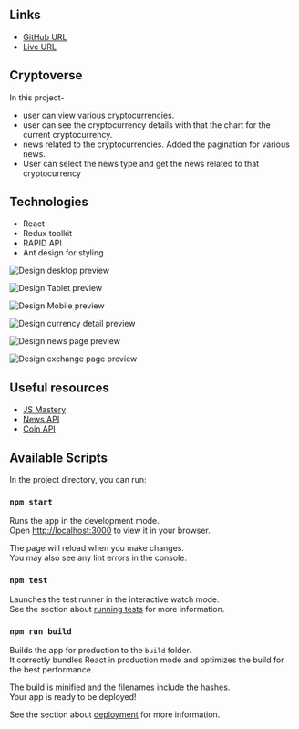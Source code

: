 ## Links
- [GitHub URL](https://github.com/sukanyagurav/Entertainment-web-app)
- [Live URL ](https://cryptoverse5867.netlify.app/)

## Cryptoverse

In this project-
 - user can view various cryptocurrencies. 
 - user can see the cryptocurrency details with that the chart for the current cryptocurrency.
 - news related to the cryptocurrencies. Added the pagination for various news.
 - User can select the news type and get the news related to that cryptocurrency

## Technologies
- React
- Redux toolkit
- RAPID API
- Ant design for styling 

![Design desktop preview ](./src/images/desktop_preview.png)

![Design Tablet preview ](./src/images/tablet_preview.png)

![Design Mobile preview ](./src/images/mobile%20preview.png)

![Design currency detail preview ](./src/images/coin_details_page.png)

![Design news page preview ](./src/images/newsPage.png)

![Design exchange page preview ](./src/images/exchangePage.png)

## Useful resources
 - [JS Mastery](https://youtu.be/9DDX3US3kss?si=AERaWH0IerHmLAjG)
 - [News API](https://news-api14.p.rapidapi.com/v2)
 - [Coin API](https://coinranking1.p.rapidapi.com)



## Available Scripts

In the project directory, you can run:

### `npm start`

Runs the app in the development mode.\
Open [http://localhost:3000](http://localhost:3000) to view it in your browser.

The page will reload when you make changes.\
You may also see any lint errors in the console.

### `npm test`

Launches the test runner in the interactive watch mode.\
See the section about [running tests](https://facebook.github.io/create-react-app/docs/running-tests) for more information.

### `npm run build`

Builds the app for production to the `build` folder.\
It correctly bundles React in production mode and optimizes the build for the best performance.

The build is minified and the filenames include the hashes.\
Your app is ready to be deployed!

See the section about [deployment](https://facebook.github.io/create-react-app/docs/deployment) for more information.


